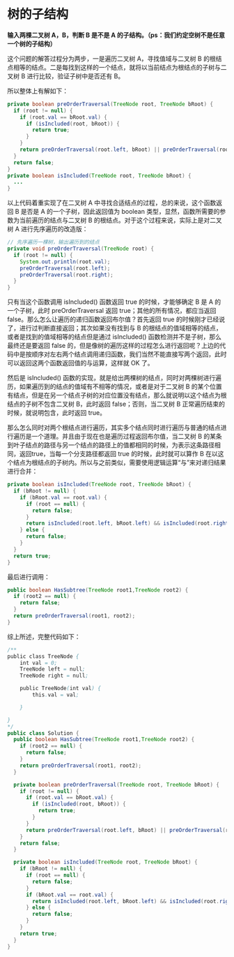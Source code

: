 # 树的子结构



**输入两棵二叉树 A，B，判断 B 是不是 A 的子结构。（ps：我们约定空树不是任意一个树的子结构）**

这个问题的解答过程分为两步，一是遍历二叉树 A，寻找值域与二叉树 B 的根结点相等的结点。二是每找到这样的一个结点，就将以当前结点为根结点的子树与二叉树 B 进行比较，验证子树中是否还有 B。

所以整体上有解如下：

```java
private boolean preOrderTraversal(TreeNode root, TreeNode bRoot) {
  if (root != null) {
    if (root.val == bRoot.val) {
      if (isIncluded(root, bRoot)) {
        return true;
      }
    }
    return preOrderTraversal(root.left, bRoot) || preOrderTraversal(root.right, bRoot);
  }
  return false;
}
private boolean isIncluded(TreeNode root, TreeNode bRoot) {
  ...
}
```

以上代码着重实现了在二叉树 A 中寻找合适结点的过程，总的来说，这个函数返回 B 是否是 A 的一个子树，因此返回值为 boolean 类型，显然，函数所需要的参数为当前遍历的结点与二叉树 B 的根结点。对于这个过程来说，实际上是对二叉树 A 进行先序遍历的改造版：

```java
// 先序遍历一棵树，输出遍历到的结点
private void preOrderTraversal(TreeNode root) {
  if (root != null) {
    System.out.println(root.val);
    preOrderTraversal(root.left);
    preOrderTraversal(root.right);
  }        
}
```

只有当这个函数调用 isIncluded() 函数返回 true 的时候，才能够确定 B 是 A 的一个子树，此时 preOrderTraversal 返回 true；其他的所有情况，都应当返回 false。那么怎么让遍历的递归函数返回布尔值？首先返回 true 的时候刚才已经说了，进行过判断直接返回；其次如果没有找到与 B 的根结点的值域相等的结点，或者是找到的值域相等的结点但是通过 isIncluded() 函数检测并不是子树，那么最终还是要返回 false 的，但是像树的遍历这样的过程怎么进行返回呢？上边的代码中是按顺序对左右两个结点调用递归函数，我们当然不能直接写两个返回，此时可以返回这两个函数返回值的与运算，这样就 OK 了。

然后是 isIncluded() 函数的实现，就是给出两棵树的结点，同时对两棵树进行遍历，如果遍历到的结点的值域有不相等的情况，或者是对于二叉树 B 的某个位置有结点，但是在另一个结点子树的对应位置没有结点，那么就说明以这个结点为根结点的子树不包含二叉树 B，此时返回 false；否则，当二叉树 B 正常遍历结束的时候，就说明包含，此时返回 true。

那么怎么同时对两个根结点进行遍历，其实多个结点同时进行遍历与普通的结点进行遍历是一个道理。并且由于现在也是遍历过程返回布尔值，当二叉树 B 的某条到叶子结点的路径与另一个结点的路径上的值都相同的时候，为表示这条路径相同，返回true，当每一个分支路径都返回 true 的时候，此时就可以算作 B 在以这个结点为根结点的子树内。所以与之前类似，需要使用逻辑运算“与”来对递归结果进行合并：

```java
private boolean isIncluded(TreeNode root, TreeNode bRoot) {
  if (bRoot != null) {
    if (bRoot.val == root.val) {
      if (root == null) {
        return false;
      }
      return isIncluded(root.left, bRoot.left) && isIncluded(root.right, bRoot.right);
    } else {
      return false;
    }
  }
  return true;
}
```

最后进行调用：

```java
public boolean HasSubtree(TreeNode root1,TreeNode root2) {
  if (root2 == null) {
    return false;
  }
  return preOrderTraversal(root1, root2);
}
```

综上所述，完整代码如下：

```java
/**
public class TreeNode {
    int val = 0;
    TreeNode left = null;
    TreeNode right = null;

    public TreeNode(int val) {
        this.val = val;

    }

}
*/
public class Solution {
  public boolean HasSubtree(TreeNode root1,TreeNode root2) {
    if (root2 == null) {
      return false;
    }
    return preOrderTraversal(root1, root2);
  }

  private boolean preOrderTraversal(TreeNode root, TreeNode bRoot) {
    if (root != null) {
      if (root.val == bRoot.val) {
        if (isIncluded(root, bRoot)) {
          return true;
        }
      }
      return preOrderTraversal(root.left, bRoot) || preOrderTraversal(root.right, bRoot);
    }
    return false;
  }

  private boolean isIncluded(TreeNode root, TreeNode bRoot) {
    if (bRoot != null) {
      if (root == null) {
        return false;
      }
      if (bRoot.val == root.val) {
        return isIncluded(root.left, bRoot.left) && isIncluded(root.right, bRoot.right);
      } else {
        return false;
      }
    }
    return true;
  }
}
```

